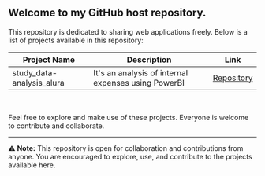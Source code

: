 ## Welcome to my GitHub host repository.

This repository is dedicated to sharing web applications freely. Below is a list of projects available in this repository:

| Project Name | Description | Link |
|--------------|-------------|------|
| study_data-analysis_alura | It's an analysis of internal expenses using PowerBI | [Repository](https://anotherafael.github.io/study_data-analysis_alura/) |

<br>

 Feel free to explore and make use of these projects. Everyone is welcome to contribute and collaborate.

 ---
**⚠️ Note:** This repository is open for collaboration and contributions from anyone. You are encouraged to explore, use, and contribute to the projects available here.